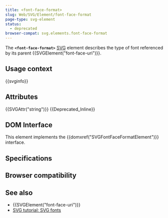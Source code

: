 ```yaml
---
title: <font-face-format>
slug: Web/SVG/Element/font-face-format
page-type: svg-element
status:
  - deprecated
browser-compat: svg.elements.font-face-format
---
```




The **`<font-face-format>`** [SVG](/Web/SVG) element describes the type of font referenced by its parent {{SVGElement("font-face-uri")}}.

## Usage context

{{svginfo}}

## Attributes

{{SVGAttr("string")}} {{Deprecated_Inline}}

## DOM Interface

This element implements the {{domxref("SVGFontFaceFormatElement")}} interface.

## Specifications



## Browser compatibility



## See also

- {{SVGElement("font-face-uri")}}
- [SVG tutorial: SVG fonts](/Web/SVG/Tutorial/SVG_fonts)

